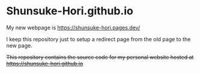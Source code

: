 # Shunsuke-Hori.github.io

My new webpage is https://shunsuke-hori.pages.dev/

I keep this repository just to setup a redirect page from the old page to the new page.

~~This repository contains the source code for my personal website hosted at https://shunsuke-hori.github.io~~

<!-- # Overview
None of the templates were to my liking, so I decided to write some code myself.
# What I wanted
- A simple website with one Japanese and one English page.
- Header navigation with a website title and links to each page.
- Sidebar navigation with a table of contents.

# Usage
- `git submodule init` and then `git submodule update --remote` to update the CV submodule
    - may not need `git submodule init`?

# Acknowledgments

- Color map borrowed from [here](https://colorhunt.co/palette/222831393e46d65a31eeeeee) -->

